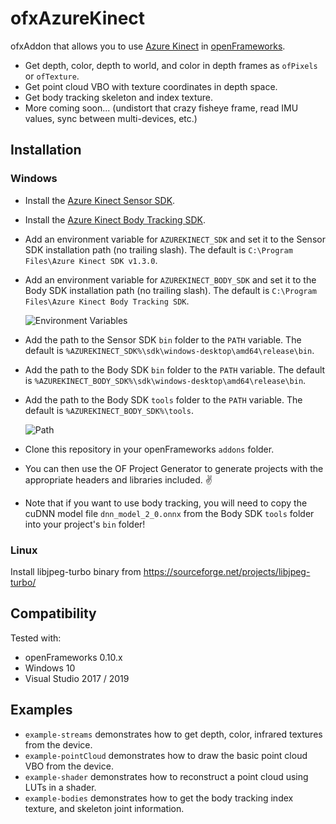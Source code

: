 # ofxAzureKinect

ofxAddon that allows you to use [Azure Kinect](https://azure.microsoft.com/en-us/services/kinect-dk/) in [openFrameworks](https://github.com/openframeworks/openFrameworks).

* Get depth, color, depth to world, and color in depth frames as `ofPixels` or `ofTexture`.
* Get point cloud VBO with texture coordinates in depth space.
* Get body tracking skeleton and index texture.
* More coming soon... (undistort that crazy fisheye frame, read IMU values, sync between multi-devices, etc.)

## Installation

### Windows

* Install the [Azure Kinect Sensor SDK](https://docs.microsoft.com/en-us/azure/Kinect-dk/sensor-sdk-download).
* Install the [Azure Kinect Body Tracking SDK](https://docs.microsoft.com/en-us/azure/Kinect-dk/body-sdk-download).
* Add an environment variable for `AZUREKINECT_SDK` and set it to the Sensor SDK installation path (no trailing slash). The default is `C:\Program Files\Azure Kinect SDK v1.3.0`.
* Add an environment variable for `AZUREKINECT_BODY_SDK` and set it to the Body SDK installation path (no trailing slash). The default is `C:\Program Files\Azure Kinect Body Tracking SDK`.

    ![Environment Variables](Install-EnvVars.png)

* Add the path to the Sensor SDK `bin` folder to the `PATH` variable. The default is `%AZUREKINECT_SDK%\sdk\windows-desktop\amd64\release\bin`.
* Add the path to the Body SDK `bin` folder to the `PATH` variable. The default is `%AZUREKINECT_BODY_SDK%\sdk\windows-desktop\amd64\release\bin`.
* Add the path to the Body SDK `tools` folder to the `PATH` variable. The default is `%AZUREKINECT_BODY_SDK%\tools`.

    ![Path](Install-Path.png)


* Clone this repository in your openFrameworks `addons` folder.
* You can then use the OF Project Generator to generate projects with the appropriate headers and libraries included. ✌️
* Note that if you want to use body tracking, you will need to copy the cuDNN model file `dnn_model_2_0.onnx` from the Body SDK `tools` folder into your project's `bin` folder!

### Linux
Install libjpeg-turbo binary from https://sourceforge.net/projects/libjpeg-turbo/


## Compatibility

Tested with: 
* openFrameworks 0.10.x
* Windows 10
* Visual Studio 2017 / 2019

## Examples

* `example-streams` demonstrates how to get depth, color, infrared textures from the device.
* `example-pointCloud` demonstrates how to draw the basic point cloud VBO from the device.
* `example-shader` demonstrates how to reconstruct a point cloud using LUTs in a shader.
* `example-bodies` demonstrates how to get the body tracking index texture, and skeleton joint information.
